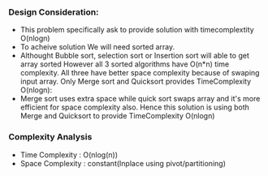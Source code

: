 ### Design Consideration:

- This problem specifically ask to provide solution with timecomplextity O(nlogn)
- To acheive solution We will need sorted array.
- Althought Bubble sort, selection sort or Insertion sort will able to get array sorted However all 3 sorted algorithms have O(n*n) time complexity. All three have better space complexity because of swaping input array.
Only Merge sort and Quicksort provides TimeComplexity O(nlogn):
- Merge sort uses extra space while quick sort swaps array and it's more efficient for space complexity also.
Hence this solution is using both Merge and Quicksort to provide TimeComplexity O(nlogn)

### Complexity Analysis
- Time Complexity : O(nlog(n))
- Space Complexity : constant(Inplace using pivot/partitioning)
